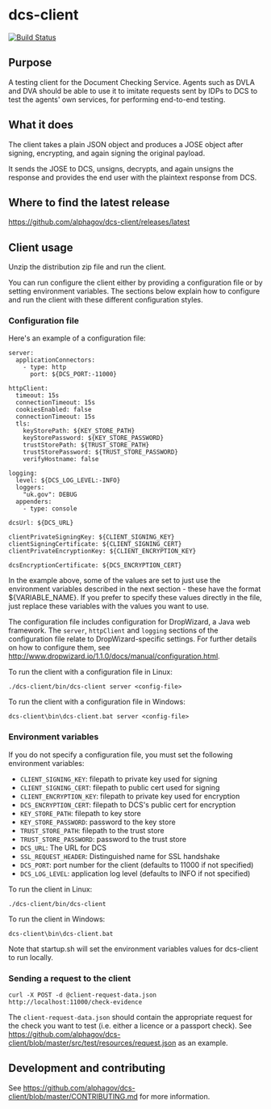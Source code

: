# dcs-client

[![Build Status](https://travis-ci.org/alphagov/dcs-client.svg?branch=master)](https://travis-ci.org/alphagov/dcs-client)

## Purpose

A testing client for the Document Checking Service. Agents such as DVLA and DVA should be able to use it to imitate requests sent by IDPs to DCS to test the agents' own services, for performing end-to-end testing.

## What it does

The client takes a plain JSON object and produces a JOSE object after signing, encrypting, and again signing the original payload. 

It sends the JOSE to DCS, unsigns, decrypts, and again unsigns the response and provides the end user with the plaintext response from DCS.

## Where to find the latest release

https://github.com/alphagov/dcs-client/releases/latest

## Client usage

Unzip the distribution zip file and run the client.

You can run configure the client either by providing a configuration file or by setting environment variables. The sections below explain how to configure and run the client with these different configuration styles.

### Configuration file

Here's an example of a configuration file:

    server:
      applicationConnectors:
        - type: http
          port: ${DCS_PORT:-11000}
    
    httpClient:
      timeout: 15s
      connectionTimeout: 15s
      cookiesEnabled: false
      connectionTimeout: 15s
      tls:
        keyStorePath: ${KEY_STORE_PATH}
        keyStorePassword: ${KEY_STORE_PASSWORD}
        trustStorePath: ${TRUST_STORE_PATH}
        trustStorePassword: ${TRUST_STORE_PASSWORD}
        verifyHostname: false
    
    logging:
      level: ${DCS_LOG_LEVEL:-INFO}
      loggers:
        "uk.gov": DEBUG
      appenders:
        - type: console
    
    dcsUrl: ${DCS_URL}
    
    clientPrivateSigningKey: ${CLIENT_SIGNING_KEY}
    clientSigningCertificate: ${CLIENT_SIGNING_CERT}
    clientPrivateEncryptionKey: ${CLIENT_ENCRYPTION_KEY}
    
    dcsEncryptionCertificate: ${DCS_ENCRYPTION_CERT}

In the example above, some of the values are set to just use the environment variables described in the next section - these have the format ${VARIABLE_NAME}.  If you prefer to specify these values directly in the file, just replace these variables with the values you want to use.

The configuration file includes configuration for DropWizard, a Java web framework. The `server`, `httpClient` and `logging` sections of the configuration file relate to DropWizard-specific settings. For further details on how to configure them, see http://www.dropwizard.io/1.1.0/docs/manual/configuration.html.


To run the client with a configuration file in Linux:
    
    ./dcs-client/bin/dcs-client server <config-file>
    
To run the client with a configuration file in Windows:
    
    dcs-client\bin\dcs-client.bat server <config-file>

### Environment variables

If you do not specify a configuration file, you must set the following environment variables:

* `CLIENT_SIGNING_KEY`: filepath to private key used for signing
* `CLIENT_SIGNING_CERT`: filepath to public cert used for signing
* `CLIENT_ENCRYPTION_KEY`: filepath to private key used for encryption
* `DCS_ENCRYPTION_CERT`: filepath to DCS's public cert for encryption
* `KEY_STORE_PATH`: filepath to key store
* `KEY_STORE_PASSWORD`: password to the key store
* `TRUST_STORE_PATH`: filepath to the trust store
* `TRUST_STORE_PASSWORD`: password to the trust store
* `DCS_URL`: The URL for DCS
* `SSL_REQUEST_HEADER`: Distinguished name for SSL handshake
* `DCS_PORT`: port number for the client (defaults to 11000 if not specified)
* `DCS_LOG_LEVEL`: application log level (defaults to INFO if not specified)


To run the client in Linux:
    
    ./dcs-client/bin/dcs-client
    
To run the client in Windows:
    
    dcs-client\bin\dcs-client.bat

Note that startup.sh will set the environment variables values for dcs-client to run locally.

### Sending a request to the client

    curl -X POST -d @client-request-data.json http://localhost:11000/check-evidence

The `client-request-data.json` should contain the appropriate request for the check you want to test (i.e. either a licence or a passport check).
See https://github.com/alphagov/dcs-client/blob/master/src/test/resources/request.json as an example.

## Development and contributing

See https://github.com/alphagov/dcs-client/blob/master/CONTRIBUTING.md for more information.

